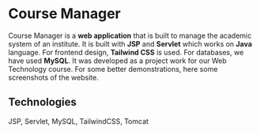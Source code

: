# Course Manager
Course Manager is a **web application** that is built to manage the academic system of an institute. It is built with **JSP** and **Servlet** which works on **Java** language. For frontend design, **Tailwind CSS** is used. For databases, we have used **MySQL**.
It was developed as a project work for our Web Technology course.
For some better demonstrations, here some screenshots of the website.

## Technologies
JSP, Servlet, MySQL, TailwindCSS, Tomcat



